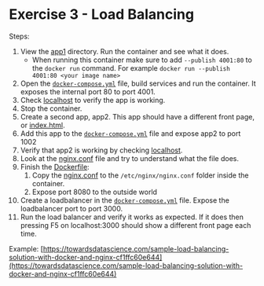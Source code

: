 # Exercise 3 - Load Balancing

Steps:

1. View the [app1](app1) directory. Run the container and see what it does.
   - When running this container make sure to add `--publish 4001:80` to the `docker run` command. For example
     `docker run --publish 4001:80 <your image name>`
2. Open the [`docker-compose.yml`] file, build services and run the container. It exposes the internal port 80 to
   port 4001.
3. Check [localhost](http://localhost:4001) to verify the app is working.
4. Stop the container.
5. Create a second app, app2. This app should have a different front page, or [index.html](app1/web/index.html).
6. Add this app to the [`docker-compose.yml`] file and expose app2 to port 1002
7. Verify that app2 is working by checking [localhost](http://localhost:1002).
8. Look at the [nginx.conf](load-balancer/nginx.conf) file and try to understand what the file does.
9. Finish the [Dockerfile](load-balancer/Dockerfile):
   1. Copy the [nginx.conf](load-balancer/nginx.conf) to the `/etc/nginx/nginx.conf` folder inside the container.
   2. Expose port 8080 to the outside world
10. Create a loadbalancer in the [`docker-compose.yml`] file. Expose the loadbalancer port to port 3000.
11. Run the load balancer and verify it works as expected. If it does then pressing F5 on localhost:3000 should show a
    different front page each time.

Example:
[https://towardsdatascience.com/sample-load-balancing-solution-with-docker-and-nginx-cf1ffc60e644](https://towardsdatascience.com/sample-load-balancing-solution-with-docker-and-nginx-cf1ffc60e644)

[`docker-compose.yml`]: ./docker-compose.yml
